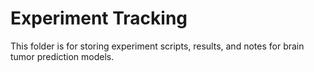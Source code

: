# Experiment Tracking

This folder is for storing experiment scripts, results, and notes for brain tumor prediction models. 